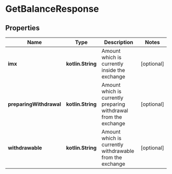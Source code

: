 
# GetBalanceResponse

## Properties
Name | Type | Description | Notes
------------ | ------------- | ------------- | -------------
**imx** | **kotlin.String** | Amount which is currently inside the exchange |  [optional]
**preparingWithdrawal** | **kotlin.String** | Amount which is currently preparing withdrawal from the exchange |  [optional]
**withdrawable** | **kotlin.String** | Amount which is currently withdrawable from the exchange |  [optional]



